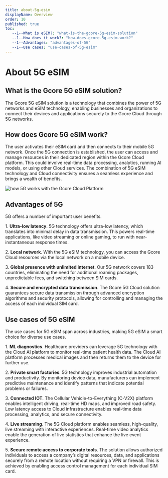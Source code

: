 ```yaml
---
title: about-5g-esim
displayName: Overview
order: 10
published: true
toc:
   --1--What is eSIM?: "what-is-the-gcore-5g-esim-solution"
   --1--How does it work?: "how-does-gcore-5g-esim-work?"
   --1--Advantages: "advantages-of-5G"
   --1--Use cases: "use-cases-of-5g-esim"
---
```

# About 5G eSIM

## What is the Gcore 5G eSIM solution?

The Gcore 5G eSIM solution is a technology that combines the power of 5G networks and eSIM technology, enabling businesses and organizations to connect their devices and applications securely to the Gcore Cloud through 5G networks. 

## How does Gcore 5G eSIM work?

The user activates their eSIM card and then connects to their mobile 5G network. Once the 5G connection is established, the user can access and manage resources in their dedicated region within the Gcore Cloud platform. This could involve real-time data processing, analytics, running AI models, or using other Cloud services. The combination of 5G eSIM technology and Cloud connectivity ensures a seamless experience and brings a wealth of benefits.

<img src="https://assets.gcore.pro//docs/cloud/5g-esim/how-it-works-1.png" alt="how 5G works with the Gcore Cloud Platform"> 

## Advantages of 5G

5G offers a number of important user benefits.

1\. **Ultra-low latency**. 5G technology offers ultra-low latency, which translates into minimal delay in data transmission. This powers real-time applications, like video streaming or online gaming, to run with near-instantaneous response times.

2\. **Local network**. With the 5G eSIM technology, you can access the Gcore Cloud resources via the local network on a mobile device. 

3\. **Global presence with unlimited internet**. Our 5G network covers 183 countries, eliminating the need for additional roaming packages, unpredictable fees, and switching between SIM cards.

4\. **Secure and encrypted data transmission**. The Gcore 5G Cloud solution guarantees secure data transmission through advanced encryption algorithms and security protocols, allowing for controlling and managing the access of each individual SIM card.

## Use cases of 5G eSIM

The use cases for 5G eSIM span across industries, making 5G eSIM a smart choice for diverse use cases.

1\. **ML diagnostics**. Healthcare providers can leverage 5G technology with the Cloud AI platform to monitor real-time patient health data. The Cloud AI platform processes medical images and then returns them to the device for further use.

2\. **Private smart factories**. 5G technology improves industrial automation and productivity. By monitoring device data, manufacturers can implement predictive maintenance and identify patterns that indicate potential problems or failures.

3\. **Connected IOT**. The Cellular Vehicle-to-Everything (C-V2X) platform enables intelligent driving, real-time HD maps, and improved road safety. Low latency access to Cloud infrastructure enables real-time data processing, analytics, and secure connectivity.

4\. **Live streaming**. The 5G Cloud platform enables seamless, high-quality, live streaming with interactive experiences. Real-time video analytics enable the generation of live statistics that enhance the live event experience.

5\. **Secure remote access to corporate tools**. The solution allows authorized individuals to access a company’s digital resources, data, and applications securely from a remote location without requiring a VPN or firewall. This is achieved by enabling access control management for each individual SIM card.
